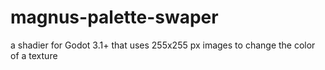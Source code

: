 # magnus-palette-swaper
a shadier for Godot 3.1+ that uses 255x255 px images to change the color of a texture 
